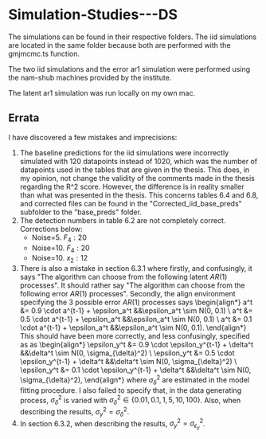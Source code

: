 # Simulation-Studies---DS

The simulations can be found in their respective folders. The iid simulations are located in the same folder because both are performed with the gmjmcmc.ts function.

The two iid simulations and the error ar1 simulation were performed using the nam-shub machines provided by the institute.

The latent ar1 simulation was run locally on my own mac.

## Errata

I have discovered a few mistakes and imprecisions:
1. The baseline predictions for the iid simulations were incorrectly simulated with 120 datapoints instead of 1020, which was the number of datapoints used in the tables that are given in the thesis. This does, in my opinion, not change the validity of the comments made in the thesis regarding the R^2 score. However, the difference is in reality smaller than what was presented in the thesis. This concerns tables 6.4 and 6.8, and corrected files can be found in the "Corrected_iid_base_preds" subfolder to the "base_preds" folder.
2. The detection numbers in table 6.2 are not completely correct. Corrections below:
    - Noise=5. $F_4: 20$
    - Noise=10. $F_4: 20$
    - Noise=10. $x_2: 12$
3. There is also a mistake in section 6.3.1 where firstly, and confusingly, it says "The algorithm can choose from the following latent $AR(1)$ processes". It should rather say "The algorithm can choose from the following error $AR(1)$ processes". Secondly, the align environment specifying the 3 possible error $AR(1)$ processes says
\begin{align*}
a^t &= 0.9 \cdot a^{t-1} + \epsilon_a^t &&\epsilon_a^t \sim N(0, 0.1) \\
a^t &= 0.5 \cdot a^{t-1} + \epsilon_a^t &&\epsilon_a^t \sim N(0, 0.1) \\
a^t &= 0.1 \cdot a^{t-1} + \epsilon_a^t &&\epsilon_a^t \sim N(0, 0.1).
\end{align*}
This should have been more correctly, and less confusingly, specified as as 
\begin{align*}
\epsilon_y^t &= 0.9 \cdot \epsilon_y^{t-1} + \delta^t &&\delta^t \sim N(0, \sigma_{\delta}^2) \\
\epsilon_y^t &= 0.5 \cdot \epsilon_y^{t-1} + \delta^t &&\delta^t \sim N(0, \sigma_{\delta}^2) \\
\epsilon_y^t &= 0.1 \cdot \epsilon_y^{t-1} + \delta^t &&\delta^t \sim N(0, \sigma_{\delta}^2),
\end{align*}
where $\sigma_{\delta}^2$ are estimated in the model fitting procedure. I also failed to specify that, in the data generating process, $\sigma_{\delta}^2$ is varied with $\sigma_{\delta}^2 \in \{0.01, 0.1, 1, 5, 10, 100\}$. Also, when describing the results, $\sigma_y^2 = \sigma_{\delta}^2$.
4. In section 6.3.2, when describing the results, $\sigma_y^2 = \sigma_{\epsilon_y}^2$.
